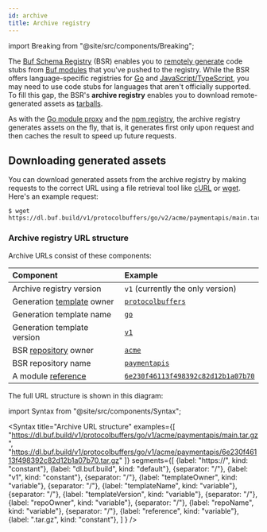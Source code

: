 ```yaml
---
id: archive
title: Archive registry
---
```


import Breaking from "@site/src/components/Breaking";

<Breaking 
  feature="The archive registry"
  version="alpha"
/>

The [Buf Schema Registry](../../bsr/overview.md) (BSR) enables you to [remotely generate](../remote-generation/overview.md) code stubs from [Buf modules](../../bsr/overview.md#modules) that you've pushed to the registry. While the BSR offers language-specific registries for [Go](go.md) and [JavaScript/TypeScript](js.md), you may need to use code stubs for languages that aren't officially supported. To fill this gap, the BSR's **archive registry** enables you to download remote-generated assets as [tarballs][tar].

As with the [Go module proxy](go.md) and the [npm registry](js.md), the archive registry generates assets on the fly, that is, it generates first only upon request and then caches the result to speed up future requests.

## Downloading generated assets

You can download generated assets from the archive registry by making requests to the correct URL using a file retrieval tool like [cURL] or [wget]. Here's an example request:

```terminal
$ wget https://dl.buf.build/v1/protocolbuffers/go/v2/acme/paymentapis/main.tar.gz
```

### Archive registry URL structure

Archive URLs consist of these components:

Component | Example
:---------|:-------
Archive registry version | `v1` (currently the only version)
Generation [template](overview.md#templates) owner | [`protocolbuffers`](https://buf.build/protocolbuffers)
Generation template name | [`go`](https://buf.build/protocolbuffers/templates/go)
Generation template version | [`v1`](https://buf.build/protocolbuffers/templates/go)
BSR [repository](../../bsr/overview.md#modules) owner | [`acme`](https://buf.build/acme)
BSR repository name | [`paymentapis`](https://buf.build/acme/paymentapis)
A module [reference] | [`6e230f46113f498392c82d12b1a07b70`](https://buf.build/acme/paymentapis/tree/6e230f46113f498392c82d12b1a07b70)

The full URL structure is shown in this diagram:

import Syntax from "@site/src/components/Syntax";

<Syntax
  title="Archive URL structure"
  examples={[
    "https://dl.buf.build/v1/protocolbuffers/go/v1/acme/paymentapis/main.tar.gz",
    "https://dl.buf.build/v1/protocolbuffers/go/v1/acme/paymentapis/6e230f46113f498392c82d12b1a07b70.tar.gz"
  ]}
  segments={[
    {label: "https://", kind: "constant"},
    {label: "dl.buf.build", kind: "default"},
    {separator: "/"},
    {label: "v1", kind: "constant"},
    {separator: "/"},
    {label: "templateOwner", kind: "variable"},
    {separator: "/"},
    {label: "templateName", kind: "variable"},
    {separator: "/"},
    {label: "templateVersion", kind: "variable"},
    {separator: "/"},
    {label: "repoOwner", kind: "variable"},
    {separator: "/"},
    {label: "repoName", kind: "variable"},
    {separator: "/"},
    {label: "reference", kind: "variable"},
    {label: ".tar.gz", kind: "constant"},
  ]
} />

[curl]: https://everything.curl.dev
[gzip]: https://www.gnu.org/software/gzip
[reference]: ../overview.md#referencing-a-module
[repository]: ../overview.md#modules
[tar]: https://en.wikipedia.org/wiki/Tar_(computing)
[wget]: https://www.gnu.org/software/wget
[wkt]: https://developers.google.com/protocol-buffers/docs/reference/google.protobuf
